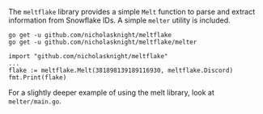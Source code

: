 The `meltflake` library provides a simple `Melt` function to parse and extract
information from Snowflake IDs. A simple `melter` utility is included.

```
go get -u github.com/nicholasknight/meltflake
go get -u github.com/nicholasknight/meltflake/melter
```

```
import "github.com/nicholasknight/meltflake"
...
flake := meltflake.Melt(381898139189116930, meltflake.Discord)
fmt.Print(flake)
```

For a slightly deeper example of using the melt library, look at
`melter/main.go`.

